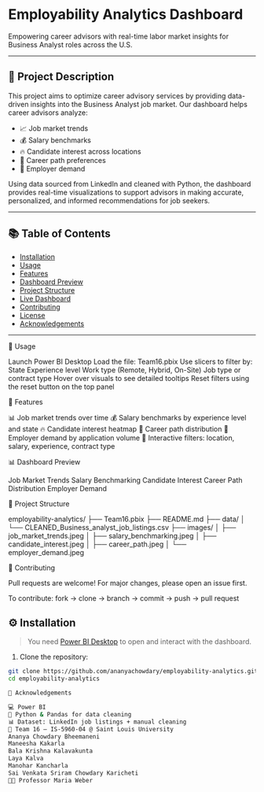 # Employability Analytics Dashboard  
Empowering career advisors with real-time labor market insights for Business Analyst roles across the U.S.

---

## 📄 Project Description

This project aims to optimize career advisory services by providing data-driven insights into the Business Analyst job market. Our dashboard helps career advisors analyze:

- 📈 Job market trends  
- 💰 Salary benchmarks  
- 🔥 Candidate interest across locations  
- 🧭 Career path preferences  
- 🏢 Employer demand  

Using data sourced from LinkedIn and cleaned with Python, the dashboard provides real-time visualizations to support advisors in making accurate, personalized, and informed recommendations for job seekers.

---

## 📚 Table of Contents

- [Installation](#installation)
- [Usage](#usage)
- [Features](#features)
- [Dashboard Preview](#dashboard-preview)
- [Project Structure](#project-structure)
- [Live Dashboard](#live-dashboard)
- [Contributing](#contributing)
- [License](#license)
- [Acknowledgements](#acknowledgements)

---

🚀 Usage

Launch Power BI Desktop
Load the file: Team16.pbix
Use slicers to filter by:
State
Experience level
Work type (Remote, Hybrid, On-Site)
Job type or contract type
Hover over visuals to see detailed tooltips
Reset filters using the reset button on the top panel

🌟 Features

📊 Job market trends over time
💰 Salary benchmarks by experience level and state
🔥 Candidate interest heatmap
🧭 Career path distribution
🏢 Employer demand by application volume
🔄 Interactive filters: location, salary, experience, contract type

📊 Dashboard Preview

Job Market Trends
Salary Benchmarking
Candidate Interest
Career Path Distribution
Employer Demand

📁 Project Structure

employability-analytics/
├── Team16.pbix
├── README.md
├── data/
│   └── CLEANED_Business_analyst_job_listings.csv
├── images/
│   ├── job_market_trends.jpeg
│   ├── salary_benchmarking.jpeg
│   ├── candidate_interest.jpeg
│   ├── career_path.jpeg
│   └── employer_demand.jpeg

🤝 Contributing

Pull requests are welcome! For major changes, please open an issue first.

To contribute:
fork → clone → branch → commit → push → pull request


## ⚙️ Installation

> You need [Power BI Desktop](https://powerbi.microsoft.com/desktop/) to open and interact with the dashboard.

1. Clone the repository:
```bash
git clone https://github.com/ananyachowdary/employability-analytics.git
cd employability-analytics

🙏 Acknowledgements

💻 Power BI
🧹 Python & Pandas for data cleaning
📊 Dataset: LinkedIn job listings + manual cleaning
📘 Team 16 – IS-5960-04 @ Saint Louis University
Ananya Chowdary Bheemaneni
Maneesha Kakarla
Bala Krishna Kalavakunta
Laya Kalva
Manohar Kancharla
Sai Venkata Sriram Chowdary Karicheti
👩‍🏫 Professor Maria Weber




